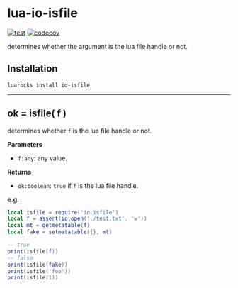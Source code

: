 # lua-io-isfile

[![test](https://github.com/mah0x211/lua-io-isfile/actions/workflows/test.yml/badge.svg)](https://github.com/mah0x211/lua-io-isfile/actions/workflows/test.yml)
[![codecov](https://codecov.io/gh/mah0x211/lua-io-isfile/branch/master/graph/badge.svg)](https://codecov.io/gh/mah0x211/lua-io-isfile)

determines whether the argument is the lua file handle or not.


## Installation

```
luarocks install io-isfile
```

---


## ok = isfile( f )

determines whether `f` is the lua file handle or not.

**Parameters**

- `f:any`: any value.

**Returns**

- `ok:boolean`: `true` if `f` is the lua file handle.

**e.g.**

```lua
local isfile = require('io.isfile')
local f = assert(io.open('./test.txt', 'w'))
local mt = getmetatable(f)
local fake = setmetatable({}, mt)

-- true
print(isfile(f)) 
-- false
print(isfile(fake))
print(isfile('foo'))
print(isfile(1))
```
